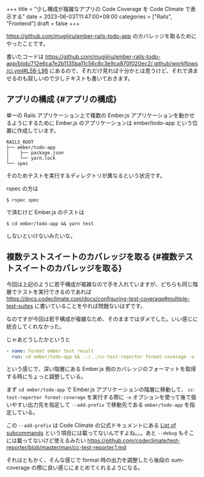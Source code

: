 +++
title = "少し構成が複雑なアプリの Code Coverage を Code Climate で表示する"
date = 2023-06-03T11:47:00+09:00
categories = ["Rails", "Frontend"]
draft = false
+++

<https://github.com/mugijiru/ember-rails-todo-app> のカバレッジを取るためにやったことです。

書いたコードは
<https://github.com/mugijiru/ember-rails-todo-app/blob/712e6ca7e2b1135ba11c56c8c3e9ca870f020ec2/.github/workflows/ci.yml#L58-L98>
にあるので、それだけ見れば十分かとは思うけど、それで済ませるのも寂しいので少しテキストも書いておきます。


## アプリの構成 {#アプリの構成}

単一の Rails アプリケーション上で複数の Ember.js アプリケーションを動かせるようにするために
Ember.js のアプリケーションは ember/todo-app という位置に作成しています。

```text
RAILS_ROOT
├── ember/todo-app
│    ├── package.json
│    └── yarn.lock
└── spec
```

そのためテストを実行するディレクトリが異なるという状況です。

rspec の方は

```text
$ rspec spec
```

で済むけど Ember.js のテストは

```text
$ cd ember/todo-app && yarn test
```

しないといけないみたいな。


## 複数テストスイートのカバレッジを取る {#複数テストスイートのカバレッジを取る}

今回は上記のように若干構成が複雑なので手を入れていますが、どちらも同じ階層でテストを実行できるのであれば
<https://docs.codeclimate.com/docs/configuring-test-coverage#multiple-test-suites>
に書いていることをやれば問題ないはずです。

なのですが今回は若干構成が複雑なため、そのままではダメでした。いい感じに統合してくれなかった。

じゃあどうしたかというと

```yaml
- name: Format ember test result
  run: cd ember/todo-app && ../../cc-test-reporter format-coverage -o ../../tmp/cc.ember.json --add-prefix ember/todo-app
```

という感じで、深い階層にある Ember.js 側のカバレッジのフォーマットを取得する時にちょっと調整している。

まず `cd ember/todo-app` で Ember.js アプリケーションの階層に移動して、
`cc-test-reporter format-coverage` を実行する際に
`-o` オプションを使って後で扱いやすい出力先を指定して
`--add-prefix` で移動先である `ember/todo-app` を指定している。

この `--add-prefix` は Code Climate の公式ドキュメントにある [List of subcommands](https://docs.codeclimate.com/docs/configuring-test-coverage#list-of-subcommands) という項目には載ってないんですよね。。。あと `--debug` もそこには載ってないけど使えるみたい
<https://github.com/codeclimate/test-reporter/blob/master/man/cc-test-reporter.1.md>

それはともかく、そんな感じで format 時の出力を調整したら後段の sum-coverage の際に良い感じにまとめてくれるようになる。
